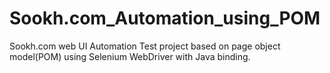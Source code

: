 # Sookh.com_Automation_using_POM
Sookh.com web UI Automation Test project based on page object model(POM) using Selenium WebDriver with Java binding.
